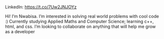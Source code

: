 LinkedIn: https://t.co/7Uw2JNJOYz

Hi!
    I’m Nwabisa.
I’m interested in solving real world problems with cool code :)
 Currently studying Applied Maths and Computer Science; learning c++, html, and css.
 I’m looking to collaborate on anything that will help me grow as a developer


<!---
wabiwabi/wabiwabi is a ✨ special ✨ repository because its `README.md` (this file) appears on your GitHub profile.
You can click the Preview link to take a look at your changes.
--->
